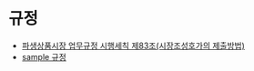# 규정
- [파생상품시장 업무규정 시행세칙 제83조(시장조성호가의 제출방법)](./detailed_rules_derivative_market.md#제83조시장조성호가의제출방법)
- [sample 규정](#sample-규정)